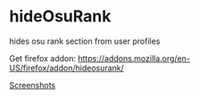# hideOsuRank
hides osu rank section from user profiles


Get firefox addon: https://addons.mozilla.org/en-US/firefox/addon/hideosurank/

[Screenshots](https://docs.google.com/document/d/1GcKKtYultcjQOl-6z-aKwOKFSn8dvCr-Ea_c0PhduN0/edit?usp=sharing)
